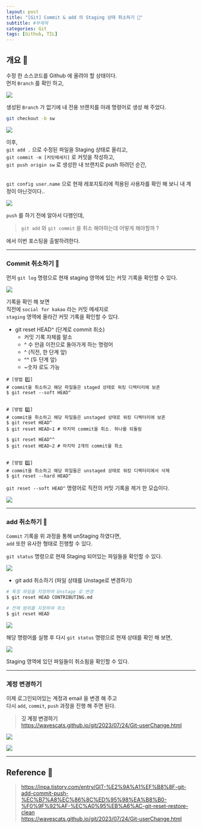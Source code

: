 ```yaml
---
layout: post
title: "[Git] Commit & add 의 Staging 상태 취소하기 🙌"
subtitle: #부제목
categories: Git
tags: [Github, TIL]
---
```


## 개요 🚩

수정 한 소스코드를 Github 에 올려야 할 상태이다.<br>
먼저 `Branch` 를 확인 하고,<br>

![](https://img1.daumcdn.net/thumb/R1280x0/?scode=mtistory2&fname=https%3A%2F%2Fblog.kakaocdn.net%2Fdn%2FAW9uM%2FbtsrxmiJW4a%2FiZnfXVtmdUO94RYN1AugO1%2Fimg.png)

생성된 `Branch` 가 없기에 내 전용 브랜치를 아래 명령어로 생성 해 주었다.

```bash
git checkout -b sw
```

![](https://img1.daumcdn.net/thumb/R1280x0/?scode=mtistory2&fname=https%3A%2F%2Fblog.kakaocdn.net%2Fdn%2FUv5XV%2FbtsrwinzP09%2FUKod0n3j2TbM2exetWeds0%2Fimg.png)

이후,<br>
`git add .` 으로 수정된 파일을 Staging 상태로 올리고,<br>
`git commit -m [커밋메세지]` 로 커밋을 작성하고,<br>
`git push origin sw` 로 생성한 내 브랜치로 push 하려던 순간,<br><Br>

`git config user.name` 으로 현재 레포지토리에 적용된 사용자를 확인 해 보니 내 계정이 아닌것이다..

![](https://img1.daumcdn.net/thumb/R1280x0/?scode=mtistory2&fname=https%3A%2F%2Fblog.kakaocdn.net%2Fdn%2FbrvQyo%2FbtsrCoGA4sQ%2F0iNyy6fN9ls3nPlf5sQGik%2Fimg.png)

`push` 를 하기 전에 알아서 다행인데,

> `git add` 와 `git commit` 을 취소 해야하는데 어떻게 해야할까 ?

에서 이번 포스팅을 출발하려한다.

---

### Commit 취소하기 🐋

먼저 `git log` 명령으로 현재 staging 영역에 있는 커밋 기록을 확인할 수 있다.

![](https://img1.daumcdn.net/thumb/R1280x0/?scode=mtistory2&fname=https%3A%2F%2Fblog.kakaocdn.net%2Fdn%2FsvGkn%2FbtsrBPdEvzd%2FkKcyEdbCoq0lH3sJfgEOQK%2Fimg.png)

기록을 확인 해 보면<br>
직전에 `social for kakao` 라는 커밋 메세지로<br>
`staging` 영역에 올라간 커밋 기록을 확인할 수 있다.

- git reset HEAD^ (단계로 commit 취소)
  - 커밋 기록 자체를 말소
  - ^ 수 만큼 이전으로 돌아가게 하는 명령어
  - ^ (직전, 한 단계 앞)
  - ^^ (두 단계 앞)
  - ~숫자 로도 가능

```
# [방법 1️⃣]
# commit을 취소하고 해당 파일들은 staged 상태로 워킹 디렉터리에 보존
$ git reset --soft HEAD^


# [방법 2️⃣]
# commit을 취소하고 해당 파일들은 unstaged 상태로 워킹 디렉터리에 보존
$ git reset HEAD^
$ git reset HEAD~1 # 마지막 commit을 취소. 하나를 되돌림

$ git reset HEAD^^
$ git reset HEAD~2 # 마지막 2개의 commit을 취소


# [방법 3️⃣]
# commit을 취소하고 해당 파일들은 unstaged 상태로 워킹 디렉터리에서 삭제
$ git reset --hard HEAD^
```

`git reset --soft HEAD^` 명령어로 직전의 커밋 기록을 제거 한 모습이다.

![](https://img1.daumcdn.net/thumb/R1280x0/?scode=mtistory2&fname=https%3A%2F%2Fblog.kakaocdn.net%2Fdn%2FNbv49%2FbtsrDCdk3WI%2FwcyN8Yl8uQiwkb1aC7P0aK%2Fimg.png)

---

### add 취소하기 🐇

`Commit` 기록을 위 과정을 통해 unStaging 하였다면,<br>
`add` 또한 유사한 형태로 진행할 수 있다.<br>

`git status` 명령으로 현재 Staging 되어있는 파일들을 확인할 수 있다.

![](https://img1.daumcdn.net/thumb/R1280x0/?scode=mtistory2&fname=https%3A%2F%2Fblog.kakaocdn.net%2Fdn%2FN318w%2FbtsrCpFztPa%2F7r8orCBklRnJQxEcL8xfak%2Fimg.png)

- git add 취소하기 (파일 상태를 Unstage로 변경하기)

```bash
# 특정 파일을 지정하여 Unstage 로 변경
$ git reset HEAD CONTRIBUTING.md

# 전체 범위를 지정하여 취소
$ git reset HEAD
```

![](https://img1.daumcdn.net/thumb/R1280x0/?scode=mtistory2&fname=https%3A%2F%2Fblog.kakaocdn.net%2Fdn%2FGAEBB%2FbtsrDfWY88D%2FpknM7b4pQ2MDM7f7gse6a0%2Fimg.png)

해당 명령어를 실행 후 다시 `git status` 명령으로 현재 상태를 확인 해 보면,<br>

![](https://img1.daumcdn.net/thumb/R1280x0/?scode=mtistory2&fname=https%3A%2F%2Fblog.kakaocdn.net%2Fdn%2FcUhnJ9%2FbtsrDIdyYt2%2FJCDTVaXO4cPKAjbjfPah80%2Fimg.png)

Staging 영역에 있던 파일들이 취소됨을 확인할 수 있다.

---

### 계정 변경하기

이제 로그인되어있는 계정과 email 을 변경 해 주고<br>
다시 `add`, `commit`, `push` 과정을 진행 해 주면 된다.

> **깃 계정 변경하기**<br> <https://wavescats.github.io/git/2023/07/24/Git-userChange.html>

![](https://img1.daumcdn.net/thumb/R1280x0/?scode=mtistory2&fname=https%3A%2F%2Fblog.kakaocdn.net%2Fdn%2FbRQcC2%2FbtsrvWymi02%2FFBnTD7GaXxUeXVfyENX0zK%2Fimg.png)

![](https://img1.daumcdn.net/thumb/R1280x0/?scode=mtistory2&fname=https%3A%2F%2Fblog.kakaocdn.net%2Fdn%2Fwzf22%2FbtsrCyigdWE%2FsN0ZZG5a6SUkuC4SJZBOn1%2Fimg.png)

---

## Reference 🌊

> <https://inpa.tistory.com/entry/GIT-%E2%9A%A1%EF%B8%8F-git-add-commit-push-%EC%B7%A8%EC%86%8C%ED%95%98%EA%B8%B0-%F0%9F%92%AF-%EC%A0%95%EB%A6%AC-git-reset-restore-clean><br><https://wavescats.github.io/git/2023/07/24/Git-userChange.html>
